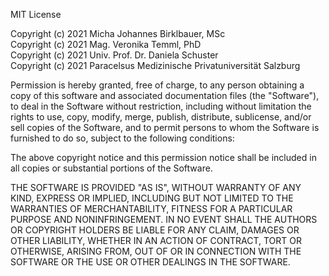 MIT License

Copyright (c) 2021 Micha Johannes Birklbauer, MSc  
Copyright (c) 2021 Mag. Veronika Temml, PhD  
Copyright (c) 2021 Univ. Prof. Dr. Daniela Schuster  
Copyright (c) 2021 Paracelsus Medizinische Privatuniversität Salzburg

Permission is hereby granted, free of charge, to any person obtaining a copy
of this software and associated documentation files (the "Software"), to deal
in the Software without restriction, including without limitation the rights
to use, copy, modify, merge, publish, distribute, sublicense, and/or sell
copies of the Software, and to permit persons to whom the Software is
furnished to do so, subject to the following conditions:

The above copyright notice and this permission notice shall be included in all
copies or substantial portions of the Software.

THE SOFTWARE IS PROVIDED "AS IS", WITHOUT WARRANTY OF ANY KIND, EXPRESS OR
IMPLIED, INCLUDING BUT NOT LIMITED TO THE WARRANTIES OF MERCHANTABILITY,
FITNESS FOR A PARTICULAR PURPOSE AND NONINFRINGEMENT. IN NO EVENT SHALL THE
AUTHORS OR COPYRIGHT HOLDERS BE LIABLE FOR ANY CLAIM, DAMAGES OR OTHER
LIABILITY, WHETHER IN AN ACTION OF CONTRACT, TORT OR OTHERWISE, ARISING FROM,
OUT OF OR IN CONNECTION WITH THE SOFTWARE OR THE USE OR OTHER DEALINGS IN THE
SOFTWARE.
